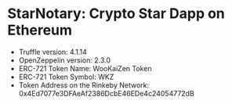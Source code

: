 # StarNotary: Crypto Star Dapp on Ethereum  
- Truffle version: 4.1.14  
- OpenZeppelin version: 2.3.0  
- ERC-721 Token Name: WooKaiZen Token  
- ERC-721 Token Symbol: WKZ  
- Token Address on the Rinkeby Network: 0x4Ed7077e3DFAeAf2386DcbE46EDe4c24054772dB  
